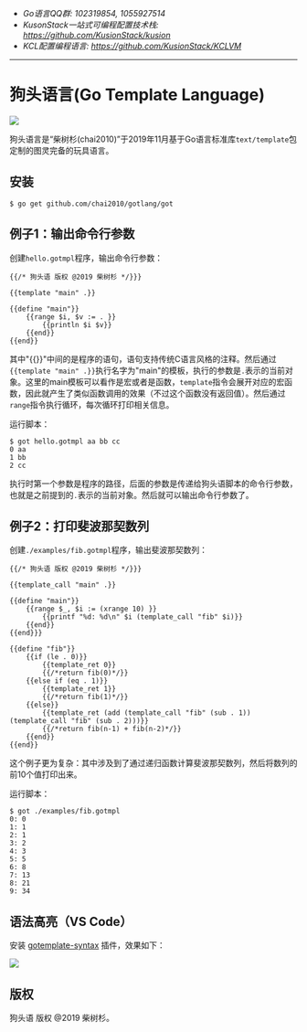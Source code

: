 - *Go语言QQ群: 102319854, 1055927514*
- *KusonStack一站式可编程配置技术栈: https://github.com/KusionStack/kusion*
- *KCL配置编程语言: https://github.com/KusionStack/KCLVM*

----

# 狗头语言(Go Template Language)

![](gotlang-logo.png)

狗头语言是“柴树杉(chai2010)”于2019年11月基于Go语言标准库`text/template`包定制的图灵完备的玩具语言。

## 安装

```
$ go get github.com/chai2010/gotlang/got
```

## 例子1：输出命令行参数

创建`hello.gotmpl`程序，输出命令行参数：

```gotmpl
{{/* 狗头语 版权 @2019 柴树杉 */}}}

{{template "main" .}}

{{define "main"}}
	{{range $i, $v := . }}
		{{println $i $v}}
	{{end}}
{{end}}
```

其中"{{}}"中间的是程序的语句，语句支持传统C语言风格的注释。然后通过`{{template "main" .}}`执行名字为"main"的模板，执行的参数是`.`表示的当前对象。这里的main模板可以看作是宏或者是函数，`template`指令会展开对应的宏函数，因此就产生了类似函数调用的效果（不过这个函数没有返回值）。然后通过`range`指令执行循环，每次循环打印相关信息。

运行脚本：

```
$ got hello.gotmpl aa bb cc
0 aa
1 bb
2 cc
```

执行时第一个参数是程序的路径，后面的参数是传递给狗头语脚本的命令行参数，也就是之前提到的`.`表示的当前对象。然后就可以输出命令行参数了。

## 例子2：打印斐波那契数列

创建`./examples/fib.gotmpl`程序，输出斐波那契数列：

```
{{/* 狗头语 版权 @2019 柴树杉 */}}}

{{template_call "main" .}}

{{define "main"}}
	{{range $_, $i := (xrange 10) }}
		{{printf "%d: %d\n" $i (template_call "fib" $i)}}
	{{end}}
{{end}}}

{{define "fib"}}
	{{if (le . 0)}}
		{{template_ret 0}}
		{{/*return fib(0)*/}}
	{{else if (eq . 1)}}
		{{template_ret 1}}
		{{/*return fib(1)*/}}
	{{else}}
		{{template_ret (add (template_call "fib" (sub . 1)) (template_call "fib" (sub . 2)))}}
		{{/*return fib(n-1) + fib(n-2)*/}}
	{{end}}
{{end}}
```

这个例子更为复杂：其中涉及到了通过递归函数计算斐波那契数列，然后将数列的前10个值打印出来。

运行脚本：

```
$ got ./examples/fib.gotmpl
0: 0
1: 1
2: 1
3: 2
4: 3
5: 5
6: 8
7: 13
8: 21
9: 34
```

## 语法高亮（VS Code）

安装 [gotemplate-syntax](https://marketplace.visualstudio.com/items?itemName=casualjim.gotemplate) 插件，效果如下：

![](gotlang-logo-02.png)


## 版权

狗头语 版权 @2019 柴树杉。
